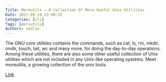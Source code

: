 ```yaml
---
Title: Moreutils – A Collection Of More Useful Unix Utilities
Date: 2017-09-24 23:00:22
Categories: [cli]
Tags: [moreutils]
Authors: sedlav
---
```


The GNU core utilities contains the commands, such as cat, ls, rm, mkdir, rmdir, touch, tail, wc and many more, for doing the day-to-day operations. Among these utilities, there are also some other useful collection of Unix utilities which are not included in any Unix-like operating systems. Meet moreutilis,  a growing collection of the unix tools.

[Link](https://www.ostechnix.com/moreutils-collection-useful-unix-utilities/)
